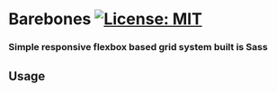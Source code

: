 # Barebones [![License: MIT](https://img.shields.io/badge/License-MIT-blue.svg)](https://opensource.org/licenses/MIT) 
### Simple responsive flexbox based grid system built is Sass

## Usage




